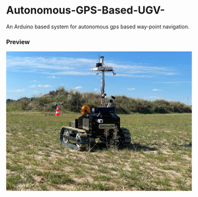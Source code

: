 # Autonomous-GPS-Based-UGV-
An Arduino based system for autonomous gps based way-point navigation. 

### Preview
![](photos/dichari.jpg)


